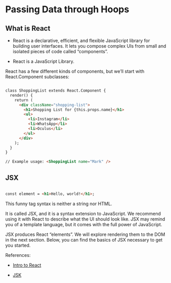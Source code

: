 # Passing Data through Hoops

## What is React

+ React is a declarative, efficient, and flexible JavaScript library for building user interfaces. It lets you compose complex UIs from small and isolated pieces of code called “components”.

+ React is a JavaScript Library.

React has a few different kinds of components, but we’ll start with React.Component subclasses:

``` html

class ShoppingList extends React.Component {
  render() {
    return (
      <div className="shopping-list">
        <h1>Shopping List for {this.props.name}</h1>
        <ul>
          <li>Instagram</li>
          <li>WhatsApp</li>
          <li>Oculus</li>
        </ul>
      </div>
    );
  }
}

// Example usage: <ShoppingList name="Mark" />
```

## JSX

``` html

const element = <h1>Hello, world!</h1>;
```

This funny tag syntax is neither a string nor HTML.

It is called JSX, and it is a syntax extension to JavaScript. We recommend using it with React to describe what the UI should look like. JSX may remind you of a template language, but it comes with the full power of JavaScript.

JSX produces React “elements”. We will explore rendering them to the DOM in the next section. Below, you can find the basics of JSX necessary to get you started.

References:

+ [Intro to React](https://reactjs.org/tutorial/tutorial.html)

+ [JSK](https://reactjs.org/docs/introducing-jsx.html)
